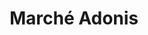 ---
title: "Marché Adonis"
url: /montreal/marche-adonis-boulevard-des-roseraies/
shop: supermarket
---